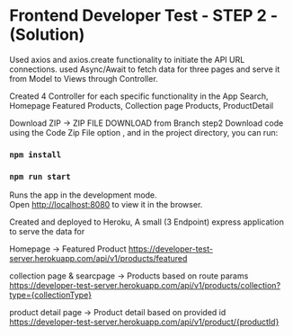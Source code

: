 # Frontend Developer Test - STEP 2 - (Solution)

Used axios and axios.create functionality to initiate the API URL connections.
used Async/Await to fetch data for three pages and serve it from Model to Views through Controller.

Created 4 Controller for each specific functionality in the App
Search, Homepage Featured Products, Collection page Products, ProductDetail


Download ZIP -> ZIP FILE DOWNLOAD from Branch step2
Download code using the Code Zip File option , and in the project directory, you can run:

### `npm install`
### `npm run start`

Runs the app in the development mode.\
Open [http://localhost:8080](http://localhost:8080) to view it in the browser.


Created and deployed to Heroku, A small (3 Endpoint) express application to serve the data for 

Homepage -> Featured Product
https://developer-test-server.herokuapp.com/api/v1/products/featured

collection page & searcpage -> Products based on route params 
https://developer-test-server.herokuapp.com/api/v1/products/collection?type={collectionType}


product detail page -> Product detail based on provided id
https://developer-test-server.herokuapp.com/api/v1/product/{productId}

